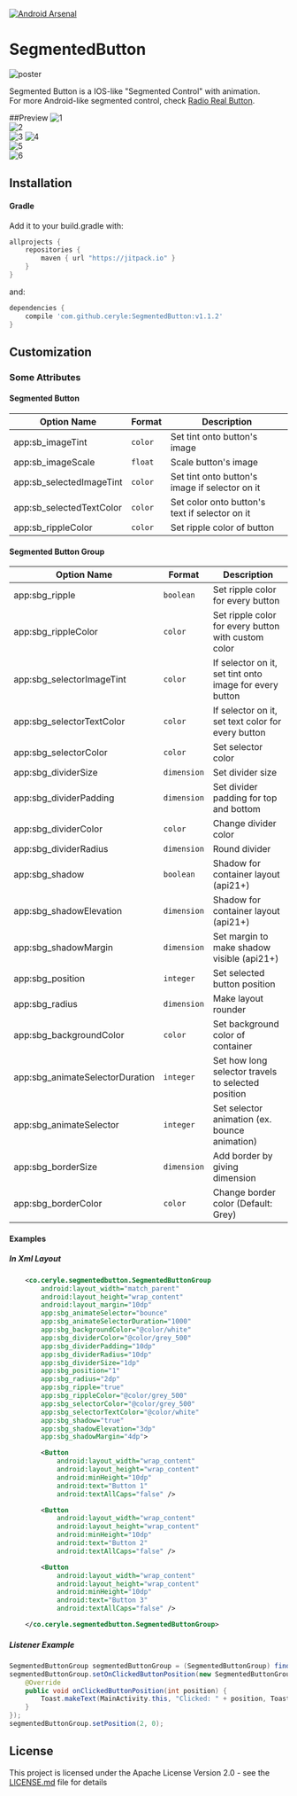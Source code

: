 [![Android Arsenal](https://img.shields.io/badge/Android%20Arsenal-SegmentedButton-green.svg?style=true)](https://android-arsenal.com/details/1/4445)
# SegmentedButton

![poster](https://cloud.githubusercontent.com/assets/20969019/19036424/75a0b61c-8978-11e6-873d-e316f77fd740.png)


Segmented Button is a IOS-like "Segmented Control" with animation.<br/>
For more Android-like segmented control, check [Radio Real Button](https://github.com/ceryle/RadioRealButton).

##Preview
![1](https://cloud.githubusercontent.com/assets/20969019/19036452/9abd66e8-8978-11e6-84f3-2942ec2feb6d.gif)
<br />
![2](https://cloud.githubusercontent.com/assets/20969019/19036451/9abab79a-8978-11e6-8594-8590e95f7b03.gif)
<br />
![3](https://cloud.githubusercontent.com/assets/20969019/19036454/9ac12026-8978-11e6-9c4c-148996f080b7.gif)
![4](https://cloud.githubusercontent.com/assets/20969019/19036455/9ac1c6f2-8978-11e6-91df-efcb5cdee110.gif)
<br />
![5](https://cloud.githubusercontent.com/assets/20969019/19036453/9ac057c2-8978-11e6-9ecb-a72ca25b39cf.gif)
<br />
![6](https://cloud.githubusercontent.com/assets/20969019/19036456/9ac4a7c8-8978-11e6-9a1c-8cf1bb933026.gif)


## Installation

#### Gradle

Add it to your build.gradle with:
```gradle
allprojects {
    repositories {
        maven { url "https://jitpack.io" }
    }
}
```
and:

```gradle
dependencies {
    compile 'com.github.ceryle:SegmentedButton:v1.1.2'
}
```

## Customization

### Some Attributes

#### Segmented Button
| Option Name      				| Format                 | Description                              |
| ---------------- 				| ---------------------- | -----------------------------            |
| app:sb_imageTint         | `color`               |  Set tint onto button's image    |
| app:sb_imageScale       | `float`               | Scale button's image |
| app:sb_selectedImageTint 		| `color`		         | Set tint onto button's image if selector on it  |
| app:sb_selectedTextColor     | `color`               | Set color onto button's text if selector on it      |
| app:sb_rippleColor        | `color`               | Set ripple color of button  |

#### Segmented Button Group
| Option Name      				| Format                 | Description                              |
| ---------------- 				| ---------------------- | -----------------------------            |
| app:sbg_ripple         | `boolean`               |  Set ripple color for every button    |
| app:sbg_rippleColor         | `color`               |  Set ripple color for every button with custom color    |
| app:sbg_selectorImageTint       | `color`               | If selector on it, set tint onto image for every button  |
| app:sbg_selectorTextColor 		| `color`		         | If selector on it, set text color for every button  |
| app:sbg_selectorColor     | `color`               | Set selector color  |
| app:sbg_dividerSize        | `dimension`               | Set divider size  |
| app:sbg_dividerPadding    		| `dimension`           | Set divider padding for top and bottom  |
| app:sbg_dividerColor			| `color`	         | Change divider color |
| app:sbg_dividerRadius			| `dimension`	         | Round divider |
| app:sbg_shadow			| `boolean`	         | Shadow for container layout (api21+) |
| app:sbg_shadowElevation			| `dimension`	         | Shadow for container layout (api21+) |
| app:sbg_shadowMargin			| `dimension`	         | Set margin to make shadow visible (api21+) |
| app:sbg_position			| `integer`	         | Set selected button position |
| app:sbg_radius			| `dimension`	         | Make layout rounder |
| app:sbg_backgroundColor			| `color`	         | Set background color of container |
| app:sbg_animateSelectorDuration			| `integer`	         | Set how long selector travels to selected position |
| app:sbg_animateSelector			| `integer`	         | Set selector animation (ex. bounce animation) |
| app:sbg_borderSize			| `dimension`	         | Add border by giving dimension |
| app:sbg_borderColor			| `color`	         | Change border color (Default: Grey) |

#### Examples

##### In Xml Layout

```xml
    <co.ceryle.segmentedbutton.SegmentedButtonGroup
        android:layout_width="match_parent"
        android:layout_height="wrap_content"
        android:layout_margin="10dp"
        app:sbg_animateSelector="bounce"
        app:sbg_animateSelectorDuration="1000"
        app:sbg_backgroundColor="@color/white"
        app:sbg_dividerColor="@color/grey_500"
        app:sbg_dividerPadding="10dp"
        app:sbg_dividerRadius="10dp"
        app:sbg_dividerSize="1dp"
        app:sbg_position="1"
        app:sbg_radius="2dp"
        app:sbg_ripple="true"
        app:sbg_rippleColor="@color/grey_500"
        app:sbg_selectorColor="@color/grey_500"
        app:sbg_selectorTextColor="@color/white"
        app:sbg_shadow="true"
        app:sbg_shadowElevation="3dp"
        app:sbg_shadowMargin="4dp">

        <Button
            android:layout_width="wrap_content"
            android:layout_height="wrap_content"
            android:minHeight="10dp"
            android:text="Button 1"
            android:textAllCaps="false" />

        <Button
            android:layout_width="wrap_content"
            android:layout_height="wrap_content"
            android:minHeight="10dp"
            android:text="Button 2"
            android:textAllCaps="false" />

        <Button
            android:layout_width="wrap_content"
            android:layout_height="wrap_content"
            android:minHeight="10dp"
            android:text="Button 3"
            android:textAllCaps="false" />

    </co.ceryle.segmentedbutton.SegmentedButtonGroup>
```

##### Listener Example
```java
SegmentedButtonGroup segmentedButtonGroup = (SegmentedButtonGroup) findViewById(R.id.segmentedButtonGroup);
segmentedButtonGroup.setOnClickedButtonPosition(new SegmentedButtonGroup.OnClickedButtonPosition() {
    @Override
    public void onClickedButtonPosition(int position) {
        Toast.makeText(MainActivity.this, "Clicked: " + position, Toast.LENGTH_SHORT).show();
    }
});
segmentedButtonGroup.setPosition(2, 0);
```

## License

This project is licensed under the Apache License Version 2.0 - see the [LICENSE.md](LICENSE.md) file for details


